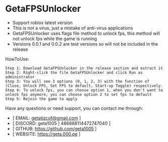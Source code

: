 # GetaFPSUnlocker
- Support roblox latest version
- This is not a virus, just a mistake of anti-virus applications
- GetaFPSUnlocker uses flags file method to unlock fps, this method will not unlock fps while the game is running
- Versions 0.0.1 and 0.0.2 are test versions so will not be included in the release

HowToUse:
```
Step 1: Download GetaFPSUnlocker in the release section and extract it 
Step 2: Right-click the file GetaFPSUnlocker and click Run as administrator
Step 3: You will see 3 options (0, 1, 2, 3) with the function of (Close, Unlock FPS, Set FPS to default, Start-up Toggle) respectively.
Step 4: To unlock fps, you can choose option 1, when you don't want to unlock fps anymore, you can choose option 2 to set fps to default
Step 5: Rejoin the game to apply
```
Have any questions or need support, you can contact me through:

- [ EMAIL: getatizcof@gmail.com            ]
- [ DISCORD: geta1005 | 486888114472747040 ]
- [ GITHUB: https://github.com/geta1005    ]
- [ WEBSITE: https://geta.000.pe           ]
